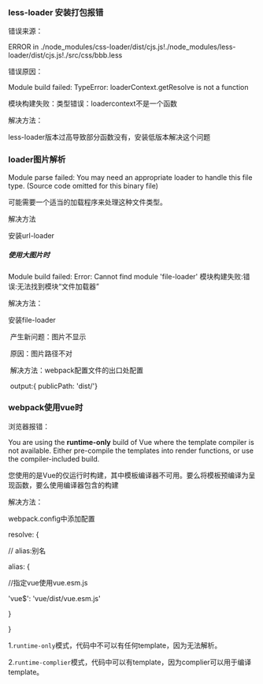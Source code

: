 ### less-loader 安装打包报错

错误来源：

ERROR in ./node_modules/css-loader/dist/cjs.js!./node_modules/less-loader/dist/cjs.js!./src/css/bbb.less

错误原因：

Module build failed: TypeError: loaderContext.getResolve is not a function

模块构建失败：类型错误：loadercontext不是一个函数

 解决方法：

less-loader版本过高导致部分函数没有，安装低版本解决这个问题



### loader图片解析

Module parse failed: 
You may need an appropriate loader to handle this file type.
(Source code omitted for this binary file)

可能需要一个适当的加载程序来处理这种文件类型。

解决方法

安装url-loader

##### 使用大图片时

Module build failed: Error: Cannot find module 'file-loader'
模块构建失败:错误:无法找到模块“文件加载器”

解决方法：

安装file-loader

​	产生新问题：图片不显示

​	原因：图片路径不对

​	解决方法：webpack配置文件的出口处配置

​	output:{ publicPath: 'dist/'}

### webpack使用vue时

浏览器报错：

 You are using the **runtime-only** build of Vue where the template compiler is not available. Either pre-compile the templates into render functions, or use the compiler-included build.

您使用的是Vue的仅运行时构建，其中模板编译器不可用。要么将模板预编译为呈现函数，要么使用编译器包含的构建

解决方法：

webpack.config中添加配置

resolve: {

  // alias:别名

  alias: {

   //指定vue使用vue.esm.js

   'vue$': 'vue/dist/vue.esm.js'

  }

 }

1.`runtime-only`模式，代码中不可以有任何template，因为无法解析。

2.`runtime-complier`模式，代码中可以有template，因为complier可以用于编译template。

